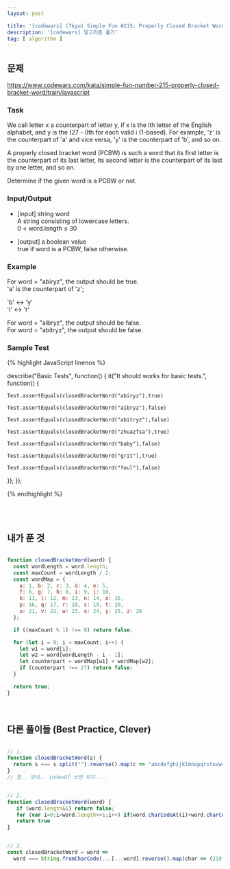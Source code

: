 ```yaml
---
layout: post

title: '[codewars] (7kyu) Simple Fun #215: Properly Closed Bracket Word'
description: '[codewars] 알고리즘 풀기'
tag: [ algorithm ]
---
```



## 문제

https://www.codewars.com/kata/simple-fun-number-215-properly-closed-bracket-word/train/javascript

### Task

We call letter x a counterpart of letter y, if x is the ith letter of the English alphabet, and y is the (27 - i)th for each valid i (1-based). For example, 'z' is the counterpart of 'a' and vice versa, 'y' is the counterpart of 'b', and so on.  

A properly closed bracket word (PCBW) is such a word that its first letter is the counterpart of its last letter, its second letter is the counterpart of its last by one letter, and so on.  

Determine if the given word is a PCBW or not.  

### Input/Output

* [input] string word  
A string consisting of lowercase letters.  
0 < word.length ≤ 30

* [output] a boolean value  
true if word is a PCBW, false otherwise.  

### Example

For word = "abiryz", the output should be true.  
'a' is the counterpart of 'z';  

'b' <-> 'y'  
'i' <-> 'r'  

For word = "aibryz", the output should be false.  
For word = "abitryz", the output should be false.  

### Sample Test

{% highlight JavaScript linenos %}

describe("Basic Tests", function() {
  it("It should works for basic tests.", function() {

    Test.assertEquals(closedBracketWord("abiryz"),true)

    Test.assertEquals(closedBracketWord("aibryz"),false)

    Test.assertEquals(closedBracketWord("abitryz"),false)

    Test.assertEquals(closedBracketWord("zhuazfsa"),true)

    Test.assertEquals(closedBracketWord("baby"),false)

    Test.assertEquals(closedBracketWord("grit"),true)

    Test.assertEquals(closedBracketWord("foul"),false)
  });
});

{% endhighlight %}

<br>
<br>

## 내가 푼 것

```javascript

function closedBracketWord(word) {
  const wordLength = word.length;
  const maxCount = wordLength / 2;
  const wordMap = {
    a: 1, b: 2, c: 3, d: 4, e: 5,
    f: 6, g: 7, h: 8, i: 9, j: 10,
    k: 11, l: 12, m: 13, n: 14, o: 15,
    p: 16, q: 17, r: 18, s: 19, t: 20,
    u: 21, v: 22, w: 23, x: 24, y: 25, z: 26
  };

  if ((maxCount % 1) !== 0) return false;

  for (let i = 0; i < maxCount; i++) {
    let w1 = word[i];
    let w2 = word[wordLength - i - 1];
    let counterpart = wordMap[w1] + wordMap[w2];
    if (counterpart !== 27) return false;
  }

  return true;
}

```

<br>

## 다른 풀이들 (Best Practice, Clever)

```javascript

// 1.
function closedBracketWord(s) {
  return s === s.split("").reverse().map(c => "abcdefghijklmnopqrstuvwxyz"["zyxwvutsrqponmlkjihgfedcba".indexOf(c)]).join("");
}
// 헐.. 맞네.. indexOf 쓰면 되지....


// 2.
function closedBracketWord(word) {
   if (word.length&1) return false;
   for (var i=0;i<word.length>>1;i++) if(word.charCodeAt(i)+word.charCodeAt(word.length-i-1)!=219) return false;
   return true
}


// 3.
const closedBracketWord = word =>
  word === String.fromCharCode(...[...word].reverse().map(char => (219 - char.charCodeAt())))


```
